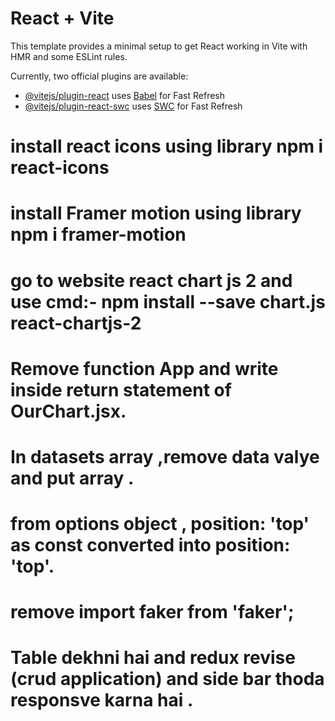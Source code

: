 # React + Vite

This template provides a minimal setup to get React working in Vite with HMR and some ESLint rules.

Currently, two official plugins are available:

- [@vitejs/plugin-react](https://github.com/vitejs/vite-plugin-react/blob/main/packages/plugin-react/README.md) uses [Babel](https://babeljs.io/) for Fast Refresh
- [@vitejs/plugin-react-swc](https://github.com/vitejs/vite-plugin-react-swc) uses [SWC](https://swc.rs/) for Fast Refresh
# install react icons using library npm i react-icons
# install Framer motion using library npm i framer-motion
# go to website react chart js 2 and use cmd:- npm install --save chart.js react-chartjs-2
# Remove function App and write <Line options={options} data={data} /> inside return statement of OurChart.jsx.
# In datasets array ,remove data valye and put  array .
# from options object , position: 'top' as const converted into position: 'top'.
# remove import faker from 'faker';

# Table dekhni hai  and redux revise (crud application) and side bar thoda responsve karna hai .